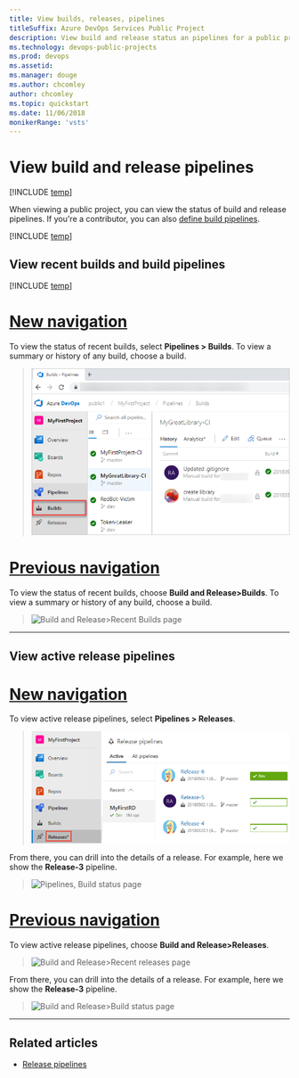 ```yaml
---
title: View builds, releases, pipelines 
titleSuffix: Azure DevOps Services Public Project
description: View build and release status an pipelines for a public project
ms.technology: devops-public-projects
ms.prod: devops
ms.assetid: 
ms.manager: douge
ms.author: chcomley
author: chcomley
ms.topic: quickstart
ms.date: 11/06/2018
monikerRange: 'vsts'
---
```


# View build and release pipelines

[!INCLUDE [temp](_shared/version-public-projects.md)]  

When viewing a public project, you can view the status of build and release pipelines. If you're a contributor, you can also [define build pipelines](../../pipelines/build/ci-public.md?toc=/azure/devops/organizations/public/toc.json&bc=/azure/devops/organizations/public/breadcrumb/toc.json).  

[!INCLUDE [temp](_shared/anon-user.md)]

## View recent builds and build pipelines  

[!INCLUDE [temp](../../_shared/new-navigation-cloud.md)]

# [New navigation](#tab/new-nav)

To view the status of recent builds, select  **Pipelines > Builds**. To view a summary or history of any build, choose a build.

> ![Pipelines>Recent Builds, new navigation ](_img/pipelines/view-build-vert-brn.png)

# [Previous navigation](#tab/previous-nav)  

To view the status of recent builds, choose **Build and Release>Builds**. To view a summary or history of any build, choose a build.

> ![Build and Release>Recent Builds page ](_img/pipelines/view-build-status.png)

---

## View active release pipelines

# [New navigation](#tab/new-nav)

To view active release pipelines, select **Pipelines > Releases**.

> ![Pipelines, Recent Releases, new navigation ](_img/pipelines/view-releases-vert.png)

From there, you can drill into the details of a release. For example, here we show  the **Release-3** pipeline.

> ![Pipelines, Build status page ](_img/pipelines/release-chart.png)

# [Previous navigation](#tab/previous-nav)

To view active release pipelines, choose **Build and Release>Releases**.

> ![Build and Release>Recent releases page ](_img/pipelines/view-releases.png)

From there, you can drill into the details of a release. For example, here we show the **Release-3** pipeline.

> ![Build and Release>Build status page ](_img/pipelines/release-chart.png)

---

## Related articles

- [Release pipelines](../../pipelines/release/index.md)